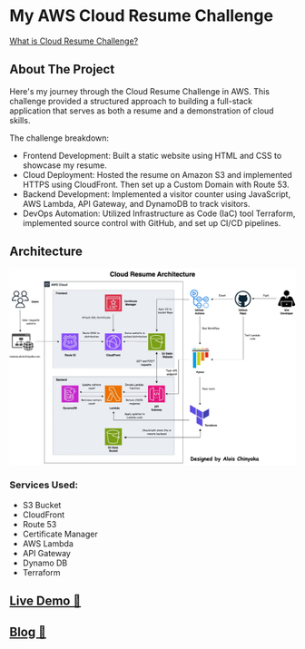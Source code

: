 # My AWS Cloud Resume Challenge

[What is Cloud Resume Challenge?](https://cloudresumechallenge.dev/docs/the-challenge/aws/)


## About The Project
Here's my journey through the Cloud Resume Challenge in AWS. This challenge provided a structured approach to building a full-stack application that serves as both a resume and a demonstration of cloud skills. 

The challenge breakdown:
- Frontend Development: Built a static website using HTML and CSS to showcase my resume.
- Cloud Deployment: Hosted the resume on Amazon S3 and implemented HTTPS using CloudFront. Then set up a Custom Domain with Route 53.
- Backend Development: Implemented a visitor counter using JavaScript, AWS Lambda, API Gateway, and DynamoDB to track visitors.
- DevOps Automation: Utilized Infrastructure as Code (IaC) tool Terraform, implemented source control with GitHub, and set up CI/CD pipelines.

## Architecture

![Architecture Diagram](/img/aws-architecture.jpg)


### Services Used:
* S3 Bucket
* CloudFront
* Route 53
* Certificate Manager
* AWS Lambda
* API Gateway
* Dynamo DB
* Terraform

## [Live Demo 🔗](https://www.aloischinyoka.com/)

## [Blog 📝](https://www.blog.aloischinyoka.com)